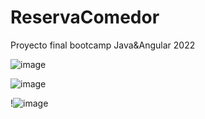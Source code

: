 # ReservaComedor
Proyecto final bootcamp Java&amp;Angular 2022

![image](https://user-images.githubusercontent.com/89861246/168420985-0c7aa132-c957-4266-b756-ab42bc027d7a.png)


![image](https://user-images.githubusercontent.com/103040138/168540844-b8392eff-fac5-4b5f-8762-77952e1265d3.png)


!![image](https://user-images.githubusercontent.com/89861246/169401042-e244b971-0dd7-4509-88c3-c76e8a1272f5.png)






